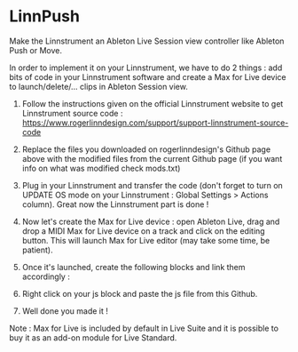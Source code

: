 # LinnPush
Make the Linnstrument an Ableton Live Session view controller like Ableton Push or Move.

In order to implement it on your Linnstrument, we have to do 2 things : add bits of code in your Linnstrument software and create a Max for Live device to launch/delete/... clips in Ableton Session view.

1. Follow the instructions given on the official Linnstrument website to get Linnstrument source code : https://www.rogerlinndesign.com/support/support-linnstrument-source-code
2. Replace the files you downloaded on rogerlinndesign's Github page above with the modified files from the current Github page (if you want info on what was modified check mods.txt)
3. Plug in your Linnstrument and transfer the code (don't forget to turn on UPDATE OS mode on your Linnstrument : Global Settings > Actions column). Great now the Linnstrument part is done !
4. Now let's create the Max for Live device : open Ableton Live, drag and drop a MIDI Max for Live device on a track and click on the editing button. This will launch Max for Live editor (may take some time, be patient).
5. Once it's launched, create the following blocks and link them accordingly :

6. Right click on your js block and paste the js file from this Github.
7. Well done you made it !

Note : Max for Live is included by default in Live Suite and it is possible to buy it as an add-on module for Live Standard.
